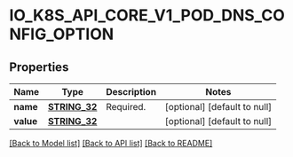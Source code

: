 # IO_K8S_API_CORE_V1_POD_DNS_CONFIG_OPTION

## Properties
Name | Type | Description | Notes
------------ | ------------- | ------------- | -------------
**name** | [**STRING_32**](STRING_32.md) | Required. | [optional] [default to null]
**value** | [**STRING_32**](STRING_32.md) |  | [optional] [default to null]

[[Back to Model list]](../README.md#documentation-for-models) [[Back to API list]](../README.md#documentation-for-api-endpoints) [[Back to README]](../README.md)


